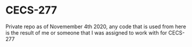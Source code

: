 # CECS-277
Private repo as of Novemember 4th 2020, any code that is used from here is the result of me or someone that I was assigned to work with for CECS-277

